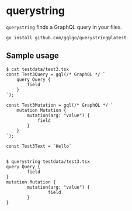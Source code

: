 # querystring

`querystring` finds a GraphQL query in your files.

```
go install github.com/gqlgo/querystring@latest
```

## Sample usage

```
$ cat testdata/test3.tsx
const Test3Query = gql(/* GraphQL */ `
    query Query {
        field
    }
`);

const Test3Mutation = gql(/* GraphQL */ `
    mutation Mutation {
        mutation(arg: "value") {
            field
        }
    }
`);

const Test3Text = `Hello`


$ querystring testdata/test3.tsx
query Query {
        field
}
mutation Mutation {
        mutation(arg: "value") {
                field
        }
}
```
